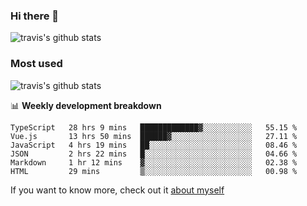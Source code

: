 ### Hi there 👋

<!--
**HondryTravis/HondryTravis** is a ✨ _special_ ✨ repository because its `README.md` (this file) appears on your GitHub profile.

Here are some ideas to get you started:

- 🔭 I’m currently working on ...
- 🌱 I’m currently learning ...
- 👯 I’m looking to collaborate on ...
- 🤔 I’m looking for help with ...
- 💬 Ask me about ...
- 📫 How to reach me: ...
- 😄 Pronouns: ...
- ⚡ Fun fact: ...
-->

![travis's github stats](https://github-readme-stats.vercel.app/api?username=HondryTravis&hide=stars)
### Most used
![travis's github stats](https://github-readme-stats.anuraghazra1.vercel.app/api/top-langs/?username=HondryTravis&layout=compact&hide_title=true)

📊 **Weekly development breakdown**

<!--START_SECTION:waka-->

```text
TypeScript   28 hrs 9 mins   █████████████▓░░░░░░░░░░░   55.15 %
Vue.js       13 hrs 50 mins  ██████▓░░░░░░░░░░░░░░░░░░   27.11 %
JavaScript   4 hrs 19 mins   ██░░░░░░░░░░░░░░░░░░░░░░░   08.46 %
JSON         2 hrs 22 mins   █░░░░░░░░░░░░░░░░░░░░░░░░   04.66 %
Markdown     1 hr 12 mins    ▓░░░░░░░░░░░░░░░░░░░░░░░░   02.38 %
HTML         29 mins         ▒░░░░░░░░░░░░░░░░░░░░░░░░   00.98 %
```

<!--END_SECTION:waka-->

If you want to know more, check out it [about myself](https://hondrytravis.github.io/)
